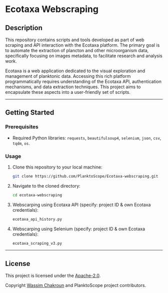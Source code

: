 # Ecotaxa Webscraping

## Description

This repository contains scripts and tools developed as part of web scraping and API interaction with the Ecotaxa platform. The primary goal is to automate the extraction of plancton and other microorganism data, specifically focusing on images metadata, to facilitate research and analysis work.

Ecotaxa is a web application dedicated to the visual exploration and management of planktonic data. Accessing this rich platform programmatically requires understanding of the Ecotaxa API, authentication mechanisms, and data extraction techniques. This project aims to encapsulate these aspects into a user-friendly set of scripts.

---

## Getting Started

### Prerequisites

- Required Python libraries: `requests`, `beautifulsoup4`, `selenium`, `json`, `csv`, `tqdm`, `os`.

### Usage

1. Clone this repository to your local machine:
   ```bash
   git clone https://github.com/PlanktoScope/Ecotaxa-webscraping.git

2. Navigate to the cloned directory:
   ```bash
   cd ecotaxa-webscraping

3. Webscarping using Ecotaxa API (specify: project ID & own Ecotaxa credentials):
    ```bash
    ecotaxa_api_history.py

4. Webscarping using Selenium (specify: project ID & own Ecotaxa credentials):
    ```bash
    ecotaxa_scraping_v3.py

---

## License
This project is licensed under the [Apache-2.0](https://www.apache.org/licenses/LICENSE-2.0).

Copyright [Wassim Chakroun](http://www.linkedin.com/in/wassim-chakroun/) and PlanktoScope project contributors.
